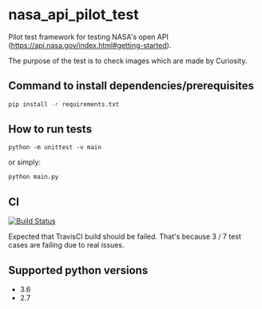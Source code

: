 # nasa_api_pilot_test
Pilot test framework for testing NASA's open API (https://api.nasa.gov/index.html#getting-started).

The purpose of the test is to check images which are made by Curiosity.


## Command to install dependencies/prerequisites

```bash
pip install -r requirements.txt
```


## How to run tests

```
python -m unittest -v main
```

or simply:

```bash
python main.py
```


## CI

[![Build Status](https://travis-ci.org/duboviy/nasa_api_pilot_test.svg?branch=master)](https://travis-ci.org/duboviy/nasa_api_pilot_test)

Expected that TravisCI build should be failed. That's because 3 / 7 test cases are failing due to real issues.


## Supported python versions

  * 3.6
  * 2.7
